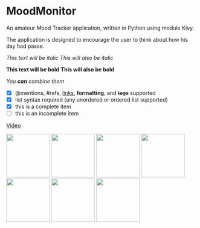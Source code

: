 # MoodMonitor

An amateur Mood Tracker application, written in Python using module Kivy.

The application is designed to encourage the user to think about how his day had passe.

 *This text will be italic*
 _This will also be italic_

 **This text will be bold**
 __This will also be bold__

 _You **can** combine them_


- [x] @mentions, #refs, [links](), **formatting**, and <del>tags</del> supported
- [x] list syntax required (any unordered or ordered list supported)
- [x] this is a complete item
- [ ] this is an incomplete item

[Video](https://drive.google.com/file/d/1eTmhD7v5WN0rs3TP6Y9U3S9cvAjlQ2MH/view?usp=sharing)

<p float="left">
  <img src="https://user-images.githubusercontent.com/81371889/113293266-d69a2080-92f5-11eb-937d-b5ad5d5a38a0.png" width="115" />
  <img src="https://user-images.githubusercontent.com/81371889/113293289-de59c500-92f5-11eb-998b-058380154a7c.png" width="115" /> 
  <img src="https://user-images.githubusercontent.com/81371889/113293292-def25b80-92f5-11eb-90ef-0f3f6c191743.png" width="115" />
  <img src="https://user-images.githubusercontent.com/81371889/113293293-df8af200-92f5-11eb-80ec-66d10dcef3d9.jpg" width="115" /> 
  <img src="https://user-images.githubusercontent.com/81371889/113293299-e0238880-92f5-11eb-9bd8-ce8505171a9c.jpg" width="115" />
  <img src="https://user-images.githubusercontent.com/81371889/113293303-e154b580-92f5-11eb-9cd0-14dec31b025c.jpg" width="115" /> 
  <img src="https://user-images.githubusercontent.com/81371889/113293304-e1ed4c00-92f5-11eb-92c2-1e72d7e71053.jpg" width="115" />
</p>


<!--
**MoodMonitor/MoodMonitor** is a ✨ _special_ ✨ repository because its `README.md` (this file) appears on your GitHub profile.

Here are some ideas to get you started:

- 🔭 I’m currently working on ...
- 🌱 I’m currently learning ...
- 👯 I’m looking to collaborate on ...
- 🤔 I’m looking for help with ...
- 💬 Ask me about ...
- 📫 How to reach me: ...
- 😄 Pronouns: ...
- ⚡ Fun fact: ...
-->
